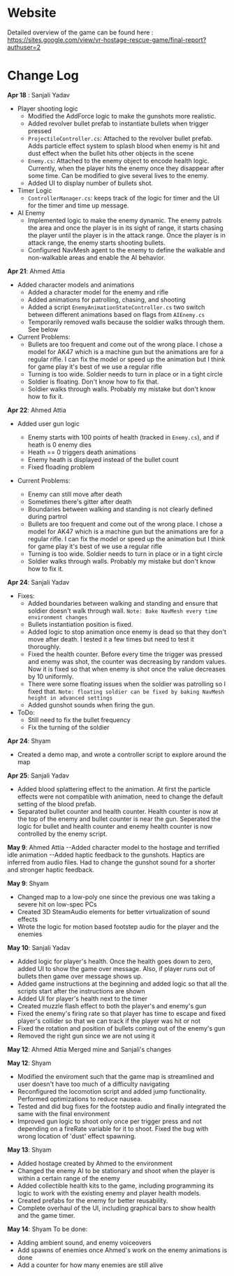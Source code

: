 # Website

Detailed overview of the game can be found here : https://sites.google.com/view/vr-hostage-rescue-game/final-report?authuser=2

# Change Log

**Apr 18** : Sanjali Yadav
- Player shooting logic 
    - Modified the AddForce logic to make the gunshots more realistic. 
    - Added revolver bullet prefab to instantiate bullets when trigger pressed 
    - `ProjectileController.cs`: Attached to the revolver bullet prefab. Adds particle effect system to splash blood when enemy is hit and dust effect when the bullet hits other objects in the scene 
    - `Enemy.cs`: Attached to the enemy object to encode health logic. Currently, when the player hits the enemy once they disappear after some time. Can be modified to give several lives to the enemy. 
    - Added UI to display number of bullets shot. 
- Timer Logic 
    - `ControllerManager.cs`: keeps track of the logic for timer and the UI for the timer and time up message. 
- AI Enemy 
    - Implemented logic to make the enemy dynamic. The enemy patrols the area and once the player is in its sight of range, it starts chasing the player until the player is in the attack range. Once the player is in attack range, the enemy starts shooting bullets. 
    - Configured NavMesh agent to the enemy to define the walkable and non-walkable areas and enable the AI behavior. 

**Apr 21**: Ahmed Attia
- Added character models and animations
    - Added a character model for the enemy and rifle
    - Added animations for patrolling, chasing, and shooting
    - Added a script `EnemyAnimationStateController.cs` two switch between different animations based on flags from `AIEnemy.cs`
    - Temporarily removed walls because the soldier walks through them. See below
- Current Problems:
    - Bullets are too frequent and come out of the wrong place. I chose a model for AK47 which is a machine gun but the animations are for a regular rifle. I can fix the model or speed up the animation but I think for game play it's best of we use a regular rifle
    - Turning is too wide. Soldier needs to turn in place or in a tight circle
    - Soldier is floating. Don't know how to fix that.
    - Soldier walks through walls. Probably my mistake but don't know how to fix it.

**Apr 22**: Ahmed Attia
- Added user gun logic
    - Enemy starts with 100 points of health (tracked in `Enemy.cs`), and if heath is 0 enemy dies
    - Heath == 0 triggers death animations
    - Enemy heath is displayed instead of the bullet count
    - Fixed floading problem

- Current Problems:
    - Enemy can still move after death
    - Sometimes there's gitter after death
    - Boundaries between walking and standing is not clearly defined during partrol
    - Bullets are too frequent and come out of the wrong place. I chose a model for AK47 which is a machine gun but the animations are for a regular rifle. I can fix the model or speed up the animation but I think for game play it's best of we use a regular rifle
    - Turning is too wide. Soldier needs to turn in place or in a tight circle
    - Soldier walks through walls. Probably my mistake but don't know how to fix it.

**Apr 24**: Sanjali Yadav
- Fixes: 
    - Added boundaries between walking and standing and ensure that soldier doesn't walk through wall. `Note: Bake NavMesh every time environment changes`
    - Bullets instantiation position is fixed. 
    - Added logic to stop animation once enemy is dead so that they don't move after death. I tested it a few times but need to test it thoroughly. 
    - Fixed the health counter. Before every time the trigger was pressed and enemy was shot, the counter was decreasing by random values. Now it is fixed so that when enemy is shot once the value decreases by 10 uniformly. 
    - There were some floating issues when the soldier was patrolling so I fixed that. `Note: floating soldier can be fixed by baking NavMesh height in advanced settings`
    - Added gunshot sounds when firing the gun. 
- ToDo: 
    - Still need to fix the bullet frequency 
    - Fix the turning of the soldier 

**Apr 24**: Shyam
- Created a demo map, and wrote a controller script to explore around the map

**Apr 25**: Sanjali Yadav
- Added blood splattering effect to the animation. At first the particle effects were not compatible with animation, need to change the default setting of the blood prefab. 
- Separated bullet counter and health counter. Health counter is now at the top of the enemy and bullet counter is near the gun. Seperated the logic for bullet and health counter and enemy health counter is now controlled by the enemy script. 

**May 9**: Ahmed Attia 
--Added character model to the hostage and terrified idle animation 
--Added haptic feedback to the gunshots. Haptics are inferred from audio files. Had to change the gunshot sound for a shorter and stronger haptic feedback.

**May 9**: Shyam
- Changed map to a low-poly one since the previous one was taking a severe hit on low-spec PCs
- Created 3D SteamAudio elements for better virtualization of sound effects
- Wrote the logic for motion based footstep audio for the player and the enemies

**May 10**: Sanjali Yadav
- Added logic for player's health. Once the health goes down to zero, added UI to show the game over message. Also, if player runs out of bullets then game over message shows up.  
- Added game instructions at the beginning and added logic so that all the scripts start after the instructions are shown 
- Added UI for player's health next to the timer 
- Created muzzle flash effect to both the player's and enemy's gun 
- Fixed the enemy's firing rate so that player has time to escape and fixed player's collider so that we can track if the player was hit or not 
- Fixed the rotation and position of bullets coming out of the enemy's gun 
- Removed the right gun since we are not using it 

**May 12**: Ahmed Attia
Merged mine and Sanjali's changes

**May 12**: Shyam
- Modified the enviroment such that the game map is streamlined and user doesn't have too much of a difficulty navigating
- Reconfigured the locomotion script and added jump functionality. Performed optimizations to reduce nausea.
- Tested and did bug fixes for the footstep audio and finally integrated the same with the final environment
- Improved gun logic to shoot only once per trigger press and not depending on a fireRate variable for it to shoot. Fixed the bug with wrong location of 'dust' effect spawning.

**May 13**: Shyam
- Added hostage created by Ahmed to the environment
- Changed the enemy AI to be stationary and shoot when the player is within a certain range of the enemy
- Added collectible health kits to the game, including programming its logic to work with the existing enemy and player health models.
- Created prefabs for the enemy for better reusability.
- Complete overhaul of the UI, including graphical bars to show health and the game timer.

**May 14**: Shyam
To be done:
- Adding ambient sound, and enemy voiceovers
- Add spawns of enemies once Ahmed's work on the enemy animations is done
- Add a counter for how many enemies are still alive
